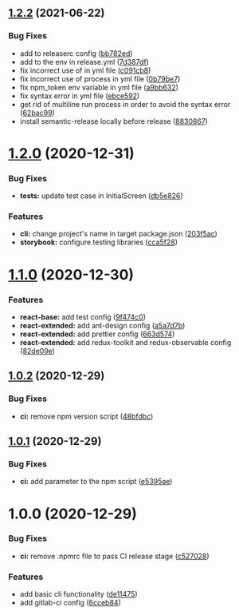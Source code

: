 ## [1.2.2](https://github.com/RF-Docmatic/anvil/compare/v1.2.1...v1.2.2) (2021-06-22)


### Bug Fixes

* add  to releaserc config ([bb782ed](https://github.com/RF-Docmatic/anvil/commit/bb782ed9a7dec2d8679c82a4fe610b6c13d9b70a))
* add  to the env in release.yml ([7d387df](https://github.com/RF-Docmatic/anvil/commit/7d387df71b0654a2876c26b032940b9b6a9401d4))
* fix incorrect use of  in yml file ([c091cb8](https://github.com/RF-Docmatic/anvil/commit/c091cb8338c5c39e3b204a31498ae3ce244101a4))
* fix incorrect use of  process in yml file ([0b79be7](https://github.com/RF-Docmatic/anvil/commit/0b79be7bfa4724806662dde82b8d65ab905f484f))
* fix npm_token env variable in yml file ([a9bb632](https://github.com/RF-Docmatic/anvil/commit/a9bb6323d6aa86bddb69aaf679641496bea2ae38))
* fix syntax error in yml file ([ebce592](https://github.com/RF-Docmatic/anvil/commit/ebce59281a603ba1087cae6c1309dbd79b95d604))
* get rid of multiline run process in order to avoid the syntax error ([62bac99](https://github.com/RF-Docmatic/anvil/commit/62bac995b19266945a1e31159fadd828f33689d3))
* install semantic-release locally before release ([8830867](https://github.com/RF-Docmatic/anvil/commit/88308677a1723adea238b4d1555723d8938b16d8))

# [1.2.0](https://git.randomforest.eu/hephaestus/anvil/compare/v1.1.0...v1.2.0) (2020-12-31)


### Bug Fixes

* **tests:** update test case in InitialScreen ([db5e826](https://git.randomforest.eu/hephaestus/anvil/commit/db5e826c99f05dd439297db7f078b4a13e509ccc))


### Features

* **cli:** change project's name in target package.json ([203f5ac](https://git.randomforest.eu/hephaestus/anvil/commit/203f5acfb5f0419f2e7ee428d259b7853b9ec3b6))
* **storybook:** configure testing libraries ([cca5f28](https://git.randomforest.eu/hephaestus/anvil/commit/cca5f28d259a9670a357349b9942dc0f5c8b84ca))

# [1.1.0](https://git.randomforest.eu/hephaestus/anvil/compare/v1.0.2...v1.1.0) (2020-12-30)


### Features

* **react-base:** add test config ([9f474c0](https://git.randomforest.eu/hephaestus/anvil/commit/9f474c048c498cbb28f4ac583eb78bfe5155fc21))
* **react-extended:** add ant-design config ([a5a7d7b](https://git.randomforest.eu/hephaestus/anvil/commit/a5a7d7b0ac7b2289ce47c245a2654fc6a629d397))
* **react-extended:** add prettier config ([663d574](https://git.randomforest.eu/hephaestus/anvil/commit/663d574316164fb5f65a7cf25d3bb48588027550))
* **react-extended:** add redux-toolkit and redux-observable config ([82de09e](https://git.randomforest.eu/hephaestus/anvil/commit/82de09ef1dc1fc1af2be330dd321b4dfd31cd9bb))

## [1.0.2](https://git.randomforest.eu/hephaestus/anvil/compare/v1.0.1...v1.0.2) (2020-12-29)


### Bug Fixes

* **ci:** remove npm version script ([48bfdbc](https://git.randomforest.eu/hephaestus/anvil/commit/48bfdbcf51cc2f0ccd577adbf2f5e666ab87698c))

## [1.0.1](https://git.randomforest.eu/hephaestus/anvil/compare/v1.0.0...v1.0.1) (2020-12-29)


### Bug Fixes

* **ci:** add  parameter to the npm script ([e5395ae](https://git.randomforest.eu/hephaestus/anvil/commit/e5395ae423418e5c35679b618df2372d2f35c20f))

# 1.0.0 (2020-12-29)


### Bug Fixes

* **ci:** remove .npmrc file to pass CI release stage ([c527028](https://git.randomforest.eu/hephaestus/anvil/commit/c5270280002061a3f549a0f38041da4f6d3186e5))


### Features

* add basic cli functionality ([de11475](https://git.randomforest.eu/hephaestus/anvil/commit/de1147541a623fd48415ebf4545ec5c8dba54830))
* add gitlab-ci config ([6cceb84](https://git.randomforest.eu/hephaestus/anvil/commit/6cceb8403b6c86f17bf36d1bda9516a2a6e5c8c4))
